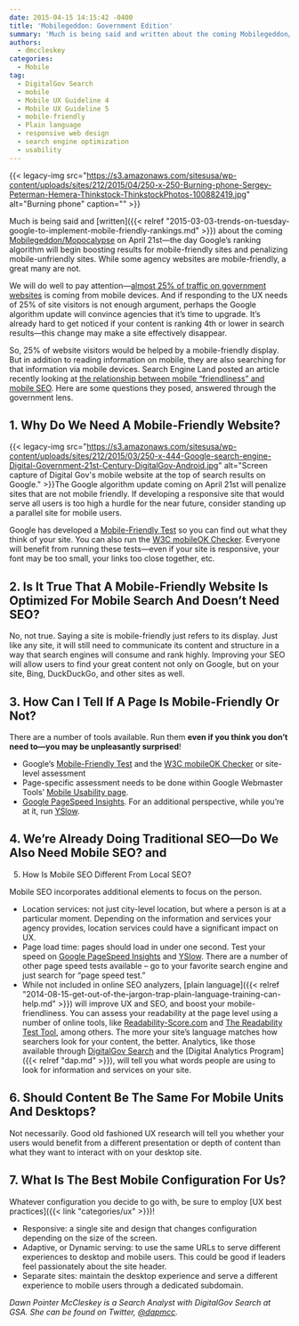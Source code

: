 ```yaml
---
date: 2015-04-15 14:15:42 -0400
title: 'Mobilegeddon: Government Edition'
summary: 'Much is being said and written about the coming Mobilegeddon/Mopocalypse on April 21st&mdash;the day Google&rsquo;s ranking algorithm will begin boosting results for mobile-friendly sites and penalizing mobile-unfriendly sites. While some agency websites are mobile-friendly, a great many are not. We will do well to pay attention&mdash;almost 25% of traffic on government websites is coming from'
authors:
  - dmccleskey
categories:
  - Mobile
tag:
  - DigitalGov Search
  - mobile
  - Mobile UX Guideline 4
  - Mobile UX Guideline 5
  - mobile-friendly
  - Plain language
  - responsive web design
  - search engine optimization
  - usability
---
```


{{< legacy-img src="https://s3.amazonaws.com/sitesusa/wp-content/uploads/sites/212/2015/04/250-x-250-Burning-phone-Sergey-Peterman-Hemera-Thinkstock-ThinkstockPhotos-100882419.jpg" alt="Burning phone" caption="" >}} 

Much is being said and [written]({{< relref "2015-03-03-trends-on-tuesday-google-to-implement-mobile-friendly-rankings.md" >}}) about the coming [Mobilegeddon/Mopocalypse](http://searchengineland.com/infographic-mobile-seo-tips-217912) on April 21st—the day Google’s ranking algorithm will begin boosting results for mobile-friendly sites and penalizing mobile-unfriendly sites. While some agency websites are mobile-friendly, a great many are not.

We will do well to pay attention—[almost 25% of traffic on government websites](https://analytics.usa.gov/) is coming from mobile devices. And if responding to the UX needs of 25% of site visitors is not enough argument, perhaps the Google algorithm update will convince agencies that it’s time to upgrade. It’s already hard to get noticed if your content is ranking 4th or lower in search results—this change may make a site effectively disappear.

So, 25% of website visitors would be helped by a mobile-friendly display. But in addition to reading information on mobile, they are also searching for that information via mobile devices. Search Engine Land posted an article recently looking at [the relationship between mobile &#8220;friendliness&#8221; and mobile SEO](http://searchengineland.com/mobile-search-just-mobile-friendly-217905). Here are some questions they posed, answered through the government lens.

## 1. Why Do We Need A Mobile-Friendly Website?

{{< legacy-img src="https://s3.amazonaws.com/sitesusa/wp-content/uploads/sites/212/2015/03/250-x-444-Google-search-engine-Digital-Government-21st-Century-DigitalGov-Android.jpg" alt="Screen capture of Digital Gov's mobile website at the top of search results on Google." >}}The Google algorithm update coming on April 21st will penalize sites that are not mobile friendly. If developing a responsive site that would serve all users is too high a hurdle for the near future, consider standing up a parallel site for mobile users.

Google has developed a [Mobile-Friendly Test](https://www.google.com/webmasters/tools/mobile-friendly/) so you can find out what they think of your site. You can also run the [W3C mobileOK Checker](http://validator.w3.org/mobile/). Everyone will benefit from running these tests—even if your site is responsive, your font may be too small, your links too close together, etc.

## 2. Is It True That A Mobile-Friendly Website Is Optimized For Mobile Search And Doesn’t Need SEO?

No, not true. Saying a site is mobile-friendly just refers to its display. Just like any site, it will still need to communicate its content and structure in a way that search engines will consume and rank highly. Improving your SEO will allow users to find your great content not only on Google, but on your site, Bing, DuckDuckGo, and other sites as well.

## 3. How Can I Tell If A Page Is Mobile-Friendly Or Not?

There are a number of tools available. Run them **even if you think you don’t need to—you may be unpleasantly surprised**!

  * Google’s [Mobile-Friendly Test](https://www.google.com/webmasters/tools/mobile-friendly/) and the [W3C mobileOK Checker](http://validator.w3.org/mobile/) or site-level assessment
  * Page-specific assessment needs to be done within Google Webmaster Tools’ [Mobile Usability page](https://www.google.com/webmasters/tools/mobile-usability?pli=1).
  * [Google PageSpeed Insights](https://developers.google.com/speed/pagespeed/insights/). For an additional perspective, while you’re at it, run [YSlow](http://yslow.org/).

## 4. We’re Already Doing Traditional SEO—Do We Also Need Mobile SEO? and
  
5. How Is Mobile SEO Different From Local SEO?

Mobile SEO incorporates additional elements to focus on the person.

  * Location services: not just city-level location, but where a person is at a particular moment. Depending on the information and services your agency provides, location services could have a significant impact on UX.
  * Page load time: pages should load in under one second. Test your speed on [Google PageSpeed Insights](https://developers.google.com/speed/pagespeed/insights/) and [YSlow](http://yslow.org/). There are a number of other page speed tests available &#8211; go to your favorite search engine and just search for “page speed test.”
  * While not included in online SEO analyzers, [plain language]({{< relref "2014-08-15-get-out-of-the-jargon-trap-plain-language-training-can-help.md" >}}) will improve UX and SEO, and boost your mobile-friendliness. You can assess your readability at the page level using a number of online tools, like [Readability-Score.com](https://readability-score.com/) and [The Readability Test Tool](http://read-able.com/), among others. The more your site’s language matches how searchers look for your content, the better. Analytics, like those available through [DigitalGov Search](http://search.WHATEVER/) and the [Digital Analytics Program]({{< relref "dap.md" >}}), will tell you what words people are using to look for information and services on your site.

## 6. Should Content Be The Same For Mobile Units And Desktops?

Not necessarily. Good old fashioned UX research will tell you whether your users would benefit from a different presentation or depth of content than what they want to interact with on your desktop site.

## 7. What Is The Best Mobile Configuration For Us?

Whatever configuration you decide to go with, be sure to employ [UX best practices]({{< link "categories/ux" >}})!

  * Responsive: a single site and design that changes configuration depending on the size of the screen.
  * Adaptive, or Dynamic serving: to use the same URLs to serve different experiences to desktop and mobile users. This could be good if leaders feel passionately about the site header.
  * Separate sites: maintain the desktop experience and serve a different experience to mobile users through a dedicated subdomain.

_Dawn Pointer McCleskey is a Search Analyst with DigitalGov Search at GSA. She can be found on Twitter, [@dapmcc](https://twitter.com/dapmcc)._